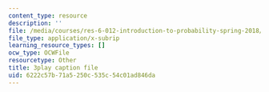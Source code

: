 ```yaml
---
content_type: resource
description: ''
file: /media/courses/res-6-012-introduction-to-probability-spring-2018/6222c57b71a5250c535c54c01ad846da_FOFtMqCxZt0.srt
file_type: application/x-subrip
learning_resource_types: []
ocw_type: OCWFile
resourcetype: Other
title: 3play caption file
uid: 6222c57b-71a5-250c-535c-54c01ad846da
---
```

